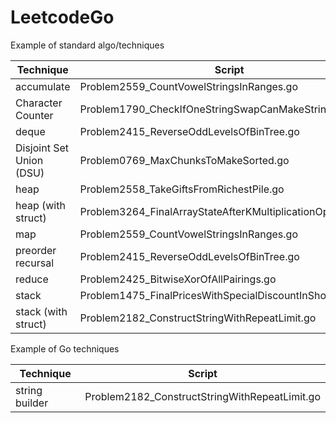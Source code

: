 # LeetcodeGo

Example of standard algo/techniques


| Technique  | Script |
| ------------- | ------------- |
| accumulate | Problem2559_CountVowelStringsInRanges.go |
| Character Counter | Problem1790_CheckIfOneStringSwapCanMakeStringsEqual.go |
| deque | Problem2415_ReverseOddLevelsOfBinTree.go |
| Disjoint Set Union (DSU) | Problem0769_MaxChunksToMakeSorted.go |
| heap | Problem2558_TakeGiftsFromRichestPile.go |
| heap (with struct) | Problem3264_FinalArrayStateAfterKMultiplicationOpsI.go |
| map | Problem2559_CountVowelStringsInRanges.go |
| preorder recursal | Problem2415_ReverseOddLevelsOfBinTree.go |
| reduce | Problem2425_BitwiseXorOfAllPairings.go |
| stack | Problem1475_FinalPricesWithSpecialDiscountInShop.go |
| stack (with struct) | Problem2182_ConstructStringWithRepeatLimit.go |


Example of Go techniques


| Technique  | Script |
| ------------- | ------------- |
| string builder | Problem2182_ConstructStringWithRepeatLimit.go |
